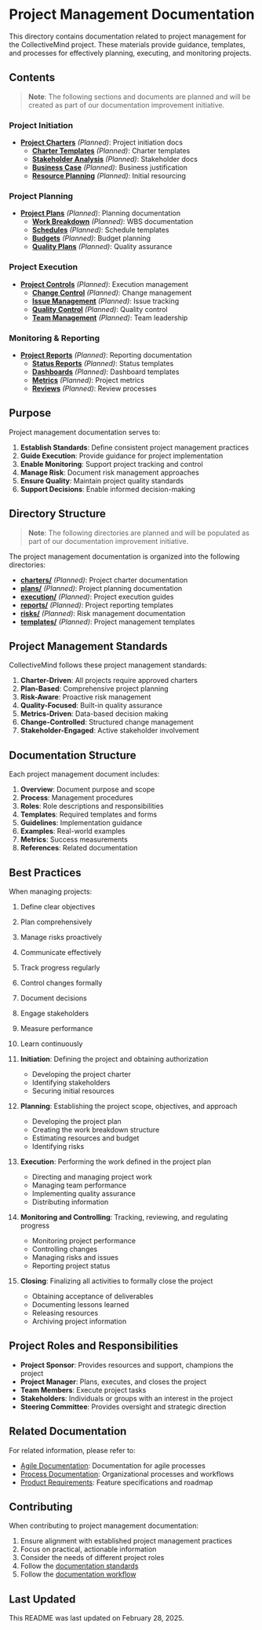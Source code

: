 # Project Management Documentation

This directory contains documentation related to project management for the CollectiveMind project. These materials provide guidance, templates, and processes for effectively planning, executing, and monitoring projects.

## Contents

> **Note**: The following sections and documents are planned and will be created as part of our documentation improvement initiative.

### Project Initiation

- **[Project Charters](./charters/)** *(Planned)*: Project initiation docs
  - **[Charter Templates](./charters/templates/)** *(Planned)*: Charter templates
  - **[Stakeholder Analysis](./charters/stakeholders/)** *(Planned)*: Stakeholder docs
  - **[Business Case](./charters/business-case/)** *(Planned)*: Business justification
  - **[Resource Planning](./charters/resources/)** *(Planned)*: Initial resourcing

### Project Planning

- **[Project Plans](./plans/)** *(Planned)*: Planning documentation
  - **[Work Breakdown](./plans/wbs/)** *(Planned)*: WBS documentation
  - **[Schedules](./plans/schedules/)** *(Planned)*: Schedule templates
  - **[Budgets](./plans/budgets/)** *(Planned)*: Budget planning
  - **[Quality Plans](./plans/quality/)** *(Planned)*: Quality assurance

### Project Execution

- **[Project Controls](./execution/)** *(Planned)*: Execution management
  - **[Change Control](./execution/changes/)** *(Planned)*: Change management
  - **[Issue Management](./execution/issues/)** *(Planned)*: Issue tracking
  - **[Quality Control](./execution/quality/)** *(Planned)*: Quality control
  - **[Team Management](./execution/team/)** *(Planned)*: Team leadership

### Monitoring & Reporting

- **[Project Reports](./reports/)** *(Planned)*: Reporting documentation
  - **[Status Reports](./reports/status/)** *(Planned)*: Status templates
  - **[Dashboards](./reports/dashboards/)** *(Planned)*: Dashboard templates
  - **[Metrics](./reports/metrics/)** *(Planned)*: Project metrics
  - **[Reviews](./reports/reviews/)** *(Planned)*: Review processes

## Purpose

Project management documentation serves to:

1. **Establish Standards**: Define consistent project management practices
2. **Guide Execution**: Provide guidance for project implementation
3. **Enable Monitoring**: Support project tracking and control
4. **Manage Risk**: Document risk management approaches
5. **Ensure Quality**: Maintain project quality standards
6. **Support Decisions**: Enable informed decision-making

## Directory Structure

> **Note**: The following directories are planned and will be populated as part of our documentation improvement initiative.

The project management documentation is organized into the following directories:

- **[charters/](./charters/)** *(Planned)*: Project charter documentation
- **[plans/](./plans/)** *(Planned)*: Project planning documentation
- **[execution/](./execution/)** *(Planned)*: Project execution guides
- **[reports/](./reports/)** *(Planned)*: Project reporting templates
- **[risks/](./risks/)** *(Planned)*: Risk management documentation
- **[templates/](./templates/)** *(Planned)*: Project management templates

## Project Management Standards

CollectiveMind follows these project management standards:

1. **Charter-Driven**: All projects require approved charters
2. **Plan-Based**: Comprehensive project planning
3. **Risk-Aware**: Proactive risk management
4. **Quality-Focused**: Built-in quality assurance
5. **Metrics-Driven**: Data-based decision making
6. **Change-Controlled**: Structured change management
7. **Stakeholder-Engaged**: Active stakeholder involvement

## Documentation Structure

Each project management document includes:

1. **Overview**: Document purpose and scope
2. **Process**: Management procedures
3. **Roles**: Role descriptions and responsibilities
4. **Templates**: Required templates and forms
5. **Guidelines**: Implementation guidance
6. **Examples**: Real-world examples
7. **Metrics**: Success measurements
8. **References**: Related documentation

## Best Practices

When managing projects:

1. Define clear objectives
2. Plan comprehensively
3. Manage risks proactively
4. Communicate effectively
5. Track progress regularly
6. Control changes formally
7. Document decisions
8. Engage stakeholders
9. Measure performance
10. Learn continuously

1. **Initiation**: Defining the project and obtaining authorization
   - Developing the project charter
   - Identifying stakeholders
   - Securing initial resources

2. **Planning**: Establishing the project scope, objectives, and approach
   - Developing the project plan
   - Creating the work breakdown structure
   - Estimating resources and budget
   - Identifying risks

3. **Execution**: Performing the work defined in the project plan
   - Directing and managing project work
   - Managing team performance
   - Implementing quality assurance
   - Distributing information

4. **Monitoring and Controlling**: Tracking, reviewing, and regulating progress
   - Monitoring project performance
   - Controlling changes
   - Managing risks and issues
   - Reporting project status

5. **Closing**: Finalizing all activities to formally close the project
   - Obtaining acceptance of deliverables
   - Documenting lessons learned
   - Releasing resources
   - Archiving project information

## Project Roles and Responsibilities

- **Project Sponsor**: Provides resources and support, champions the project
- **Project Manager**: Plans, executes, and closes the project
- **Team Members**: Execute project tasks
- **Stakeholders**: Individuals or groups with an interest in the project
- **Steering Committee**: Provides oversight and strategic direction

## Related Documentation

For related information, please refer to:

- [Agile Documentation](../agile/): Documentation for agile processes
- [Process Documentation](../process/): Organizational processes and workflows
- [Product Requirements](../product-requirements/): Feature specifications and roadmap

## Contributing

When contributing to project management documentation:

1. Ensure alignment with established project management practices
2. Focus on practical, actionable information
3. Consider the needs of different project roles
4. Follow the [documentation standards](../process/standards/documentation-standards.md)
5. Follow the [documentation workflow](../process/workflows/documentation-workflow.md)

## Last Updated

This README was last updated on February 28, 2025. 